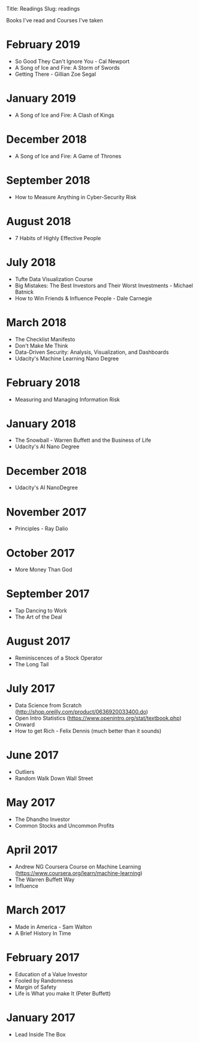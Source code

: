 Title: Readings
Slug: readings

Books I've read and Courses I've taken

# February 2019

* So Good They Can't Ignore You - Cal Newport
* A Song of Ice and Fire: A Storm of Swords
* Getting There - Gillian Zoe Segal

# January 2019

* A Song of Ice and Fire: A Clash of Kings

# December 2018

* A Song of Ice and Fire: A Game of Thrones

# September 2018

* How to Measure Anything in Cyber-Security Risk

# August 2018

* 7 Habits of Highly Effective People

# July 2018

* Tufte Data Visualization Course
* Big Mistakes: The Best Investors and Their Worst Investments - Michael Batnick
* How to Win Friends & Influence People - Dale Carnegie

# March 2018

* The Checklist Manifesto
* Don't Make Me Think
* Data-Driven Security: Analysis, Visualization, and Dashboards
* Udacity's Machine Learning Nano Degree

# February 2018

* Measuring and Managing Information Risk

# January 2018

* The Snowball - Warren Buffett and the Business of Life
* Udacity's AI Nano Degree

# December 2018

* Udacity's AI NanoDegree

# November 2017

* Principles - Ray Dalio

# October 2017

* More Money Than God

# September 2017

* Tap Dancing to Work
* The Art of the Deal

# August 2017

* Reminiscences of a Stock Operator
* The Long Tail

# July 2017

* Data Science from Scratch (http://shop.oreilly.com/product/0636920033400.do)
* Open Intro Statistics (https://www.openintro.org/stat/textbook.php)
* Onward
* How to get Rich - Felix Dennis (much better than it sounds)

# June 2017

* Outliers
* Random Walk Down Wall Street

# May 2017

* The Dhandho Investor
* Common Stocks and Uncommon Profits

# April 2017

* Andrew NG Coursera Course on Machine Learning (https://www.coursera.org/learn/machine-learning)
* The Warren Buffett Way
* Influence

# March 2017

* Made in America - Sam Walton
* A Brief History In Time

# February 2017

* Education of a Value Investor
* Fooled by Randomness
* Margin of Safety
* Life is What you make It (Peter Buffett)

# January 2017

* Lead Inside The Box